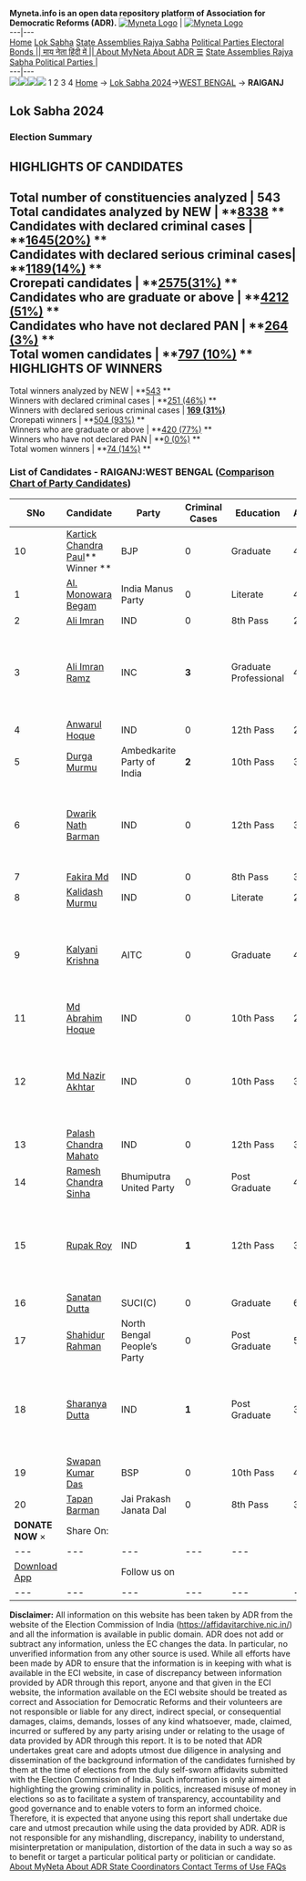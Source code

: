 **Myneta.info is an open data repository platform of Association for Democratic Reforms (ADR).**
[![Myneta Logo](https://www.myneta.info/lib/img/myneta-logo.png)](https://www.myneta.info/) | [![Myneta Logo](https://www.myneta.info/lib/img/adr-logo.png)](https://adrindia.org)  
---|---  
[Home](https://www.myneta.info/) [Lok Sabha](https://www.myneta.info/#ls "Lok Sabha") [ State Assemblies ](https://www.myneta.info/#sa "State Assemblies") [Rajya Sabha](https://www.myneta.info/#rs "Rajya Sabha") [Political Parties ](https://www.myneta.info/party "Political Parties") [ Electoral Bonds ](https://www.myneta.info/electoral_bonds "Electoral Bonds") [ || माय नेता हिंदी में || ](https://translate.google.co.in/translate?prev=hp&hl=en&js=y&u=www.myneta.info&sl=en&tl=hi&history_state0=) [ About MyNeta ](https://adrindia.org/content/about-myneta) [ About ADR ](https://adrindia.org/about-adr/who-we-are) [☰](javascript:void\(0\))
[ State Assemblies ](https://www.myneta.info/#sa "State Assemblies") [ Rajya Sabha ](https://www.myneta.info/#rs "Rajya Sabha") [ Political Parties ](https://www.myneta.info/party "Political Parties")
|   
---|---  
![](https://www.myneta.info/lib/img/banner/banner-1.png)![](https://www.myneta.info/lib/img/banner/banner-2.png)![](https://www.myneta.info/lib/img/banner/banner-3.png)![](https://www.myneta.info/lib/img/banner/banner-4.png)
1  2  3  4 
[Home](https://www.myneta.info/) → [Lok Sabha 2024](https://www.myneta.info/LokSabha2024/)→[WEST BENGAL](https://www.myneta.info/LokSabha2024/index.php?action=show_constituencies&state_id=36) → **RAIGANJ**
### 
## Lok Sabha 2024
###  Election Summary 
HIGHLIGHTS OF CANDIDATES  
---  
Total number of constituencies analyzed |  543   
Total candidates analyzed by NEW | **[8338](https://www.myneta.info/LokSabha2024/index.php?action=summary&subAction=candidates_analyzed&sort=candidate#summary) **  
Candidates with declared criminal cases | **[1645(20%)](https://www.myneta.info/LokSabha2024/index.php?action=summary&subAction=crime&sort=candidate#summary) **  
Candidates with declared serious criminal cases| **[1189(14%)](https://www.myneta.info/LokSabha2024/index.php?action=summary&subAction=serious_crime&sort=candidate#summary) **  
Crorepati candidates | **[2575(31%)](https://www.myneta.info/LokSabha2024/index.php?action=summary&subAction=crorepati&sort=candidate#summary) **  
Candidates who are graduate or above | **[4212 (51%)](https://www.myneta.info/LokSabha2024/index.php?action=summary&subAction=education&sort=candidate#summary) **  
Candidates who have not declared PAN | **[264 (3%)](https://www.myneta.info/LokSabha2024/index.php?action=summary&subAction=without_pan&sort=candidate#summary) **  
Total women candidates | **[797 (10%)](https://www.myneta.info/LokSabha2024/index.php?action=summary&subAction=women_candidate&sort=candidate#summary) **  
HIGHLIGHTS OF WINNERS  
---  
Total winners analyzed by NEW | **[543](https://www.myneta.info/LokSabha2024/index.php?action=summary&subAction=winner_analyzed&sort=candidate#summary) **  
Winners with declared criminal cases | **[251 (46%)](https://www.myneta.info/LokSabha2024/index.php?action=summary&subAction=winner_crime&sort=candidate#summary) **  
Winners with declared serious criminal cases | **[169 (31%)](https://www.myneta.info/LokSabha2024/index.php?action=summary&subAction=winner_serious_crime&sort=candidate#summary)**  
Crorepati winners | **[504 (93%)](https://www.myneta.info/LokSabha2024/index.php?action=summary&subAction=winner_crorepati&sort=candidate#summary) **  
Winners who are graduate or above | **[420 (77%)](https://www.myneta.info/LokSabha2024/index.php?action=summary&subAction=winner_education&sort=candidate#summary) **  
Winners who have not declared PAN | **[0 (0%)](https://www.myneta.info/LokSabha2024/index.php?action=summary&subAction=winner_without_pan&sort=candidate#summary) **  
Total women winners | **[74 (14%)](https://www.myneta.info/LokSabha2024/index.php?action=summary&subAction=winner_women&sort=candidate#summary) **  
### List of Candidates - RAIGANJ:WEST BENGAL ([Comparison Chart of Party Candidates](https://www.myneta.info/LokSabha2024/comparisonchart.php?constituency_id=538))
SNo | Candidate| Party| Criminal Cases| Education| Age| Total Assets| Liabilities  
---|---|---|---|---|---|---|---  
10  | [Kartick Chandra Paul](https://www.myneta.info/LokSabha2024/candidate.php?candidate_id=1801)** Winner ** | BJP | 0 | Graduate| 49 | Rs 5,08,32,860 ~ 5 Crore+ | Rs 2,68,16,742 ~ 2 Crore+  
1  | [Al. Monowara Begam](https://www.myneta.info/LokSabha2024/candidate.php?candidate_id=2777) | India Manus Party | 0 | Literate| 49 | Rs 1,81,25,000 ~ 1 Crore+ | Rs 0 ~   
2  | [Ali Imran](https://www.myneta.info/LokSabha2024/candidate.php?candidate_id=2779) | IND | 0 | 8th Pass| 25 | Rs 3,70,605 ~ 3 Lacs+ | Rs 5,00,000 ~ 5 Lacs+  
3  | [Ali Imran Ramz](https://www.myneta.info/LokSabha2024/candidate.php?candidate_id=2223) | INC | **3** | Graduate Professional| 45 | ![](https://myneta.info/image_v2.php?myneta_folder=LokSabha2024&candidate_id=2223&col=ta) | ![](https://myneta.info/image_v2.php?myneta_folder=LokSabha2024&candidate_id=2223&col=lia)  
4  | [Anwarul Hoque](https://www.myneta.info/LokSabha2024/candidate.php?candidate_id=2222) | IND | 0 | 12th Pass| 26 | Rs 48,584 ~ 48 Thou+ | Rs 0 ~   
5  | [Durga Murmu](https://www.myneta.info/LokSabha2024/candidate.php?candidate_id=2227) | Ambedkarite Party of India | **2** | 10th Pass| 36 | Rs 6,12,000 ~ 6 Lacs+ | Rs 14,12,000 ~ 14 Lacs+  
6  | [Dwarik Nath Barman](https://www.myneta.info/LokSabha2024/candidate.php?candidate_id=2221) | IND | 0 | 12th Pass| 35 | ![](https://myneta.info/image_v2.php?myneta_folder=LokSabha2024&candidate_id=2221&col=ta) | ![](https://myneta.info/image_v2.php?myneta_folder=LokSabha2024&candidate_id=2221&col=lia)  
7  | [Fakira Md](https://www.myneta.info/LokSabha2024/candidate.php?candidate_id=2224) | IND | 0 | 8th Pass| 36 | Rs 88,447 ~ 88 Thou+ | Rs 0 ~   
8  | [Kalidash Murmu](https://www.myneta.info/LokSabha2024/candidate.php?candidate_id=2778) | IND | 0 | Literate| 26 | Rs 1,23,300 ~ 1 Lacs+ | Rs 0 ~   
9  | [Kalyani Krishna](https://www.myneta.info/LokSabha2024/candidate.php?candidate_id=1921) | AITC | 0 | Graduate| 45 | ![](https://myneta.info/image_v2.php?myneta_folder=LokSabha2024&candidate_id=1921&col=ta) | ![](https://myneta.info/image_v2.php?myneta_folder=LokSabha2024&candidate_id=1921&col=lia)  
11  | [Md Abrahim Hoque](https://www.myneta.info/LokSabha2024/candidate.php?candidate_id=2781) | IND | 0 | 10th Pass| 27 | Rs 2,78,000 ~ 2 Lacs+ | Rs 0 ~   
12  | [Md Nazir Akhtar](https://www.myneta.info/LokSabha2024/candidate.php?candidate_id=2782) | IND | 0 | 10th Pass| 37 | ![](https://myneta.info/image_v2.php?myneta_folder=LokSabha2024&candidate_id=2782&col=ta) | ![](https://myneta.info/image_v2.php?myneta_folder=LokSabha2024&candidate_id=2782&col=lia)  
13  | [Palash Chandra Mahato](https://www.myneta.info/LokSabha2024/candidate.php?candidate_id=2780) | IND | 0 | 12th Pass| 37 | Rs 20,000 ~ 20 Thou+ | Rs 15,000 ~ 15 Thou+  
14  | [Ramesh Chandra Sinha](https://www.myneta.info/LokSabha2024/candidate.php?candidate_id=1800) | Bhumiputra United Party | 0 | Post Graduate| 41 | Rs 9,52,000 ~ 9 Lacs+ | Rs 2,50,000 ~ 2 Lacs+  
15  | [Rupak Roy](https://www.myneta.info/LokSabha2024/candidate.php?candidate_id=1922) | IND | **1** | 12th Pass| 35 | ![](https://myneta.info/image_v2.php?myneta_folder=LokSabha2024&candidate_id=1922&col=ta) | ![](https://myneta.info/image_v2.php?myneta_folder=LokSabha2024&candidate_id=1922&col=lia)  
16  | [Sanatan Dutta](https://www.myneta.info/LokSabha2024/candidate.php?candidate_id=1761) | SUCI(C) | 0 | Graduate| 62 | Rs 29,23,847 ~ 29 Lacs+ | Rs 9,00,000 ~ 9 Lacs+  
17  | [Shahidur Rahman](https://www.myneta.info/LokSabha2024/candidate.php?candidate_id=1802) | North Bengal People’s Party | 0 | Post Graduate| 51 | Rs 1,06,76,021 ~ 1 Crore+ | Rs 0 ~   
18  | [Sharanya Dutta](https://www.myneta.info/LokSabha2024/candidate.php?candidate_id=1803) | IND | **1** | Post Graduate| 36 | ![](https://myneta.info/image_v2.php?myneta_folder=LokSabha2024&candidate_id=1803&col=ta) | ![](https://myneta.info/image_v2.php?myneta_folder=LokSabha2024&candidate_id=1803&col=lia)  
19  | [Swapan Kumar Das](https://www.myneta.info/LokSabha2024/candidate.php?candidate_id=1804) | BSP | 0 | 10th Pass| 48 | Rs 53,77,500 ~ 53 Lacs+ | Rs 0 ~   
20  | [Tapan Barman](https://www.myneta.info/LokSabha2024/candidate.php?candidate_id=2225) | Jai Prakash Janata Dal | 0 | 8th Pass| 38 | Rs 17,26,500 ~ 17 Lacs+ | Rs 9,46,000 ~ 9 Lacs+  
|  **DONATE NOW** × |  Share On:  | [](https://api.whatsapp.com/send?text=https%3A%2F%2Fmyneta.info%2Fpunjab2022%2Findex.php%3Faction%3Dshow_constituencies%26state_id%3D19) | [](https://www.facebook.com/sharer/sharer.php?u=https%3A%2F%2Fmyneta.info%2Fpunjab2022%2Findex.php%3Faction%3Dshow_constituencies%26state_id%3D19) | [](https://twitter.com/share?url=https%3A%2F%2Fmyneta.info%2Fpunjab2022%2Findex.php%3Faction%3Dshow_constituencies%26state_id%3D19)  
---|---|---|---|---  
| [ Download App ](https://play.google.com/store/apps/details?id=com.webrosoft.myneta1&pcampaignid=pcampaignidMKT-Other-global-all-co-prtnr-py-PartBadge-Mar2515-1) | [](https://play.google.com/store/apps/details?id=com.webrosoft.myneta1&pcampaignid=pcampaignidMKT-Other-global-all-co-prtnr-py-PartBadge-Mar2515-1) |  Follow us on  | [](https://www.facebook.com/adrindia.org/) | [](https://twitter.com/adrspeaks) | [](https://groups.google.com/g/national-election-watch?hl=en&pli=1) | [](https://www.instagram.com/adrspeaks/) | [](https://www.youtube.com/user/adrspeaks) | [](https://sharechat.com/profile/adrspeaks)  
---|---|---|---|---|---|---|---|---  
**Disclaimer:** All information on this website has been taken by ADR from the website of the Election Commission of India (https://affidavitarchive.nic.in/) and all the information is available in public domain. ADR does not add or subtract any information, unless the EC changes the data. In particular, no unverified information from any other source is used. While all efforts have been made by ADR to ensure that the information is in keeping with what is available in the ECI website, in case of discrepancy between information provided by ADR through this report, anyone and that given in the ECI website, the information available on the ECI website should be treated as correct and Association for Democratic Reforms and their volunteers are not responsible or liable for any direct, indirect special, or consequential damages, claims, demands, losses of any kind whatsoever, made, claimed, incurred or suffered by any party arising under or relating to the usage of data provided by ADR through this report. It is to be noted that ADR undertakes great care and adopts utmost due diligence in analysing and dissemination of the background information of the candidates furnished by them at the time of elections from the duly self-sworn affidavits submitted with the Election Commission of India. Such information is only aimed at highlighting the growing criminality in politics, increased misuse of money in elections so as to facilitate a system of transparency, accountability and good governance and to enable voters to form an informed choice. Therefore, it is expected that anyone using this report shall undertake due care and utmost precaution while using the data provided by ADR. ADR is not responsible for any mishandling, discrepancy, inability to understand, misinterpretation or manipulation, distortion of the data in such a way so as to benefit or target a particular political party or politician or candidate. 
[ About MyNeta ](https://adrindia.org/content/about-myneta) [ About ADR ](https://adrindia.org/about-adr/who-we-are) [ State Coordinators ](https://adrindia.org/about-adr/state-coordinators) [ Contact ](https://adrindia.org/contact-us) [ Terms of Use ](https://adrindia.org/content/adr-terms-use) [ FAQs ](https://adrindia.org/content/faqs)
